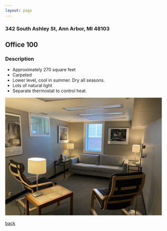 ```yaml
---
layout: page
---
```


### 342 South Ashley St, Ann Arbor, MI  48103

## Office 100
### Description

* Approximately 270 square feet
* Carpeted
* Lower level, cool in summer. Dry all seasons.
* Lots of natural light
* Separate thermostat to control heat.

![](/assets/images/342offices/342office100pic1.jpg)

[back](/)
